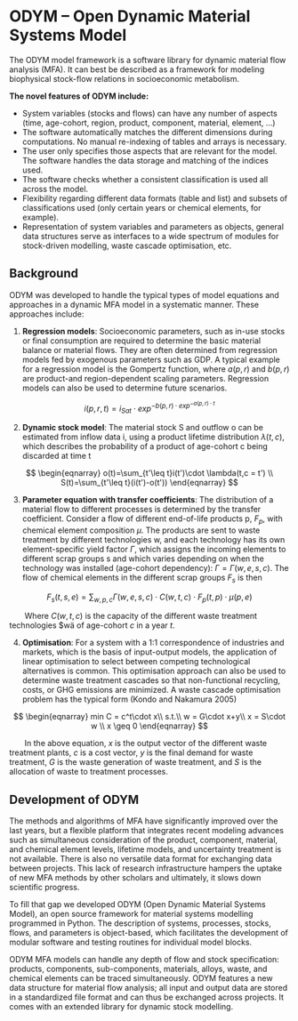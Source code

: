 # ODYM – Open Dynamic Material Systems Model

The ODYM model framework is a software library for dynamic material flow analysis (MFA). It can best be described as a framework for modeling biophysical stock-flow relations in socioeconomic metabolism. 

**The novel features of ODYM include:**
- System variables (stocks and flows) can have any number of aspects (time, age-cohort, region, product, component, material, element, …)
- The software automatically matches the different dimensions during computations. No manual re-indexing of tables and arrays is necessary. 
- The user only specifies those aspects that are relevant for the model. The software handles the data storage and matching of the indices used.
- The software checks whether a consistent classification is used all across the model.
- Flexibility regarding different data formats (table and list) and subsets of classifications used (only certain years or chemical elements, for example).
- Representation of system variables and parameters as objects, general data structures serve as interfaces to a wide spectrum of modules for stock-driven modelling, waste cascade optimisation, etc.

## Background

ODYM was developed to handle the typical types of model equations and approaches in a dynamic MFA model in a systematic manner. 
These approaches include:

1. **Regression models**: Socioeconomic parameters, such as in-use stocks or final consumption are required to determine the basic material balance or material flows. They are often determined from regression models fed by exogenous parameters such as GDP. A typical example for a regression model is the Gompertz function, where $a(p,r)$ and $b(p,r)$ are product-and region-dependent scaling parameters. Regression models can also be used to determine future scenarios.
	   
$$i(p,r,t) = i_{Sat}\cdot exp^{-b(p,r)\cdot exp^{-a(p,r)\cdot t}}$$
     
2. **Dynamic stock model**: The material stock S and outflow o can be estimated from inflow data i, using a product lifetime distribution $\lambda(t,c)$, which describes the probability of a product of age-cohort c being discarded at time t 

$$ \begin{eqnarray} o(t)=\sum_{t'\leq t}i(t')\cdot \lambda(t,c = t') \\ S(t)=\sum_{t'\leq t}(i(t')-o(t')) \end{eqnarray} $$

3. **Parameter equation with transfer coefficients**: The distribution of a material flow to different processes is determined by the transfer coefficient. Consider a flow of different end-of-life products p, $F_p$, with chemical element composition $\mu$. The products are sent to waste treatment by different technologies w, and each technology has its own element-specific yield factor $\Gamma$, which assigns the incoming elements to different scrap groups s and which varies depending on when the technology was installed (age-cohort dependency): $\Gamma = \Gamma(w,e,s,c)$. The flow of chemical elements in the different scrap groups $F_s$ is then

$$ F_s(t,s,e) = \sum_{w,p,c}\Gamma(w,e,s,c)\cdot C(w,t,c)\cdot F_p(t,p)\cdot \mu(p,e)$$

&nbsp;&nbsp;&nbsp;&nbsp;&nbsp;&nbsp; Where $C(w,t,c)$ is the capacity of the different waste treatment technologies $wä of age-cohort $c$ in a year $t$.

4. **Optimisation**: For a system with a 1:1 correspondence of industries and markets, which is the basis of input-output models, the application of linear optimisation to select between competing technological alternatives is common. This optimisation approach can also be used to determine waste treatment cascades so that non-functional recycling, costs, or GHG emissions are minimized. A waste cascade optimisation problem has the typical form (Kondo and Nakamura 2005)
	
$$ \begin{eqnarray} min C = c^t\cdot x\\ s.t.\\ w = G\cdot x+y\\ x = S\cdot w \\ x \geq 0  \end{eqnarray} $$
	
&nbsp;&nbsp;&nbsp;&nbsp;&nbsp;&nbsp; In the above equation, $x$ is the output vector of the different waste treatment plants, $c$ is a cost vector, $y$ is the final demand for waste treatment, $G$ is the waste generation of waste treatment, and $S$ is the allocation of waste to treatment processes.

 
## Development of ODYM

The methods and algorithms of MFA have significantly improved over the last years, but a flexible platform that integrates recent modeling advances such as simultaneous consideration of the product, component, material, and chemical element levels, lifetime models, and uncertainty treatment is not available. There is also no versatile data format for exchanging data between projects. This lack of research infrastructure hampers the uptake of new MFA methods by other scholars and ultimately, it slows down scientific progress. 

To fill that gap we developed ODYM (Open Dynamic Material Systems Model), an open source framework for material systems modelling programmed in Python. The description of systems, processes, stocks, flows, and parameters is object-based, which facilitates the development of modular software and testing routines for individual model blocks. 

ODYM MFA models can handle any depth of flow and stock specification: products, components, sub-components, materials, alloys, waste, and chemical elements can be traced simultaneously. ODYM features a new data structure for material flow analysis; all input and output data are stored in a standardized file format and can thus be exchanged across projects. It comes with an extended library for dynamic stock modelling. 